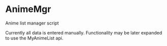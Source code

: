 # AnimeMgr
Anime list manager script

Currently all data is entered manually. Functionality may be later expanded to use the MyAnimeList api.
